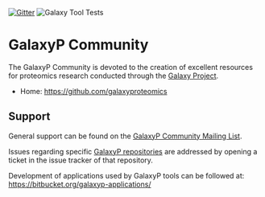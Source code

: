 [![Gitter](https://badges.gitter.im/GalaxyProteomics/tools-galaxyp.svg)](https://gitter.im/GalaxyProteomics/Lobby?utm_source=badge&utm_medium=badge&utm_campaign=pr-badge&utm_content=badge) 
![Galaxy Tool Tests](https://github.com/galaxyproteomics/tools-galaxyp/workflows/Galaxy%20Tool%20Linting%20and%20Tests%20for%20push%20and%20PR/badge.svg?branch=master)

GalaxyP Community
=================

The GalaxyP Community is devoted to the creation of excellent resources for proteomics research conducted through the [Galaxy Project](http://galaxyproject.org/).

* Home: <https://github.com/galaxyproteomics>


Support
-------

General support can be found on the [GalaxyP Community Mailing List][forum].

Issues regarding specific [GalaxyP repositories][repos] are addressed by opening a ticket in the issue tracker of that repository.

Development of applications used by GalaxyP tools can be followed at: <https://bitbucket.org/galaxyp-applications/>


[repos]:https://github.com/galaxyproteomics
[forum]:https://groups.google.com/a/umn.edu/forum/#!categories/galaxyp
